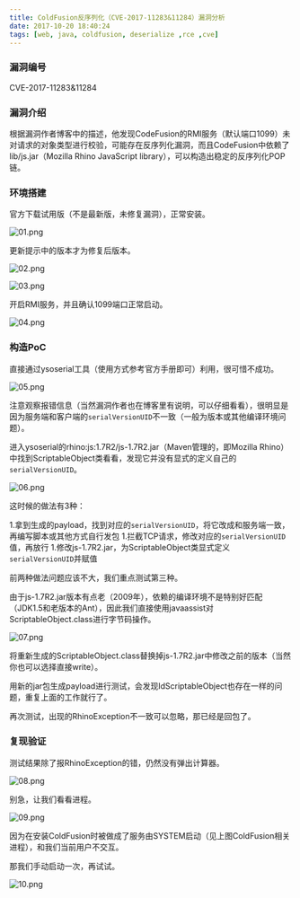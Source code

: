 ```yaml
---
title: ColdFusion反序列化（CVE-2017-11283&11284）漏洞分析
date: 2017-10-20 18:40:24
tags: [web, java, coldfusion, deserialize ,rce ,cve]
---
```


### 漏洞编号

CVE-2017-11283&11284

### 漏洞介绍

根据漏洞作者博客中的描述，他发现CodeFusion的RMI服务（默认端口1099）未对请求的对象类型进行校验，可能存在反序列化漏洞，而且CodeFusion中依赖了lib/js.jar（Mozilla Rhino JavaScript library），可以构造出稳定的反序列化POP链。

### 环境搭建

官方下载试用版（不是最新版，未修复漏洞），正常安装。

![01.png](adobe-coldfusion-apsb17-30-rce/01.png)

更新提示中的版本才为修复后版本。

![02.png](adobe-coldfusion-apsb17-30-rce/02.png)

![03.png](adobe-coldfusion-apsb17-30-rce/03.png)

开启RMI服务，并且确认1099端口正常启动。

![04.png](adobe-coldfusion-apsb17-30-rce/04.png)

### 构造PoC

直接通过ysoserial工具（使用方式参考官方手册即可）利用，很可惜不成功。

![05.png](adobe-coldfusion-apsb17-30-rce/05.png)

注意观察报错信息（当然漏洞作者也在博客里有说明，可以仔细看看），很明显是因为服务端和客户端的`serialVersionUID`不一致（一般为版本或其他编译环境问题）。

进入ysoserial的rhino:js:1.7R2/js-1.7R2.jar（Maven管理的，即Mozilla Rhino）中找到ScriptableObject类看看，发现它并没有显式的定义自己的`serialVersionUID`。

![06.png](adobe-coldfusion-apsb17-30-rce/06.png)

这时候的做法有3种：

1.拿到生成的payload，找到对应的`serialVersionUID`，将它改成和服务端一致，再编写脚本或其他方式自行发包
1.拦截TCP请求，修改对应的`serialVersionUID`值，再放行
1.修改js-1.7R2.jar，为ScriptableObject类显式定义`serialVersionUID`并赋值

前两种做法问题应该不大，我们重点测试第三种。

由于js-1.7R2.jar版本有点老（2009年），依赖的编译环境不是特别好匹配（JDK1.5和老版本的Ant），因此我们直接使用javaassist对ScriptableObject.class进行字节码操作。

![07.png](adobe-coldfusion-apsb17-30-rce/07.png)

将重新生成的ScriptableObject.class替换掉js-1.7R2.jar中修改之前的版本（当然你也可以选择直接write）。

用新的jar包生成payload进行测试，会发现IdScriptableObject也存在一样的问题，重复上面的工作就行了。

再次测试，出现的RhinoException不一致可以忽略，那已经是回包了。

### 复现验证

测试结果除了报RhinoException的错，仍然没有弹出计算器。

![08.png](adobe-coldfusion-apsb17-30-rce/08.png)

别急，让我们看看进程。

![09.png](adobe-coldfusion-apsb17-30-rce/09.png)

因为在安装ColdFusion时被做成了服务由SYSTEM启动（见上图ColdFusion相关进程），和我们当前用户不交互。

那我们手动启动一次，再试试。

![10.png](adobe-coldfusion-apsb17-30-rce/10.png)